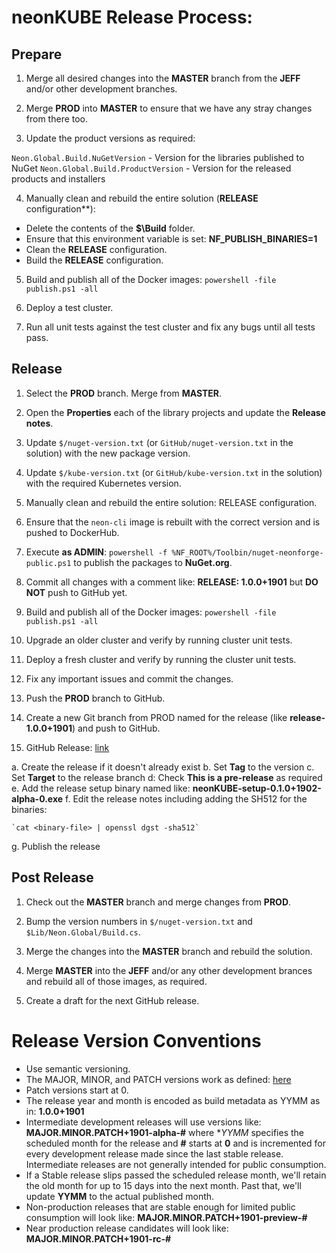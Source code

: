 # neonKUBE Release Process:

## Prepare

1. Merge all desired changes into the **MASTER** branch from the **JEFF** and/or other development branches.

2. Merge **PROD** into **MASTER** to ensure that we have any stray changes from there too.

3. Update the product versions as required: 

  `Neon.Global.Build.NuGetVersion` - Version for the libraries published to NuGet
  `Neon.Global.Build.ProductVersion` - Version for the released products and installers

4. Manually clean and rebuild the entire solution (**RELEASE** configuration**): 

  * Delete the contents of the **$\Build** folder.
  * Ensure that this environment variable is set: **NF_PUBLISH_BINARIES=1**
  * Clean the **RELEASE** configuration.
  * Build the **RELEASE** configuration.

5. Build and publish all of the Docker images: `powershell -file publish.ps1 -all`

6. Deploy a test cluster.

7. Run all unit tests against the test cluster and fix any bugs until all tests pass.

## Release 

1. Select the **PROD** branch.  Merge from **MASTER**.

2. Open the **Properties** each of the library projects and update the **Release notes**.

3. Update `$/nuget-version.txt` (or `GitHub/nuget-version.txt` in the solution) with the 
   new package version.

4. Update `$/kube-version.txt` (or `GitHub/kube-version.txt` in the solution) with the 
   required Kubernetes version.

5. Manually clean and rebuild the entire solution: RELEASE configuration.

6. Ensure that the `neon-cli` image is rebuilt with the correct version and is pushed to DockerHub.

7. Execute **as ADMIN**: `powershell -f %NF_ROOT%/Toolbin/nuget-neonforge-public.ps1` to publish the packages to **NuGet.org**.

8. Commit all changes with a comment like: **RELEASE: 1.0.0+1901** but **DO NOT** push to GitHub yet.

9. Build and publish all of the Docker images: `powershell -file publish.ps1 -all`

10. Upgrade an older cluster and verify by running cluster unit tests.

11. Deploy a fresh cluster and verify by running the cluster unit tests.

12. Fix any important issues and commit the changes.

13. Push the **PROD** branch to GitHub.

14. Create a new Git branch from PROD named for the release (like **release-1.0.0+1901**) and push to GitHub.

14. GitHub Release: [link](https://help.github.com/articles/creating-releases/)

  a. Create the release if it doesn't already exist
  b. Set **Tag** to the version
  c. Set **Target** to the release branch
  d: Check **This is a pre-release** as required
  e. Add the release setup binary named like: **neonKUBE-setup-0.1.0+1902-alpha-0.exe**
  f. Edit the release notes including adding the SH512 for the binaries:

    `cat <binary-file> | openssl dgst -sha512`

  g. Publish the release

## Post Release

1. Check out the **MASTER** branch and merge changes from **PROD**.

2. Bump the version numbers in `$/nuget-version.txt` and `$Lib/Neon.Global/Build.cs`.

3. Merge the changes into the **MASTER** branch and rebuild the solution.

4. Merge **MASTER** into the **JEFF** and/or any other development brances and rebuild all of those images, as required.

5. Create a draft for the next GitHub release.

 # Release Version Conventions

* Use semantic versioning.
* The MAJOR, MINOR, and PATCH versions work as defined: [here](https://semver.org/)
* Patch versions start at 0.
* The release year and month is encoded as build metadata as YYMM as in: **1.0.0+1901**
* Intermediate development releases will use versions like: **MAJOR.MINOR.PATCH+1901-alpha-#** where **YYMM* specifies the scheduled month for the release and **#** starts at **0** and is incremented for every development release made since the last stable release.  Intermediate releases are not generally intended for public consumption.
* If a Stable release slips passed the scheduled release month, we'll retain the old month for up to 15 days into the next month.  Past that, we'll update **YYMM** to the actual published month.
* Non-production releases that are stable enough for limited public consumption will look like: **MAJOR.MINOR.PATCH+1901-preview-#**
* Near production release candidates will look like: **MAJOR.MINOR.PATCH+1901-rc-#**
